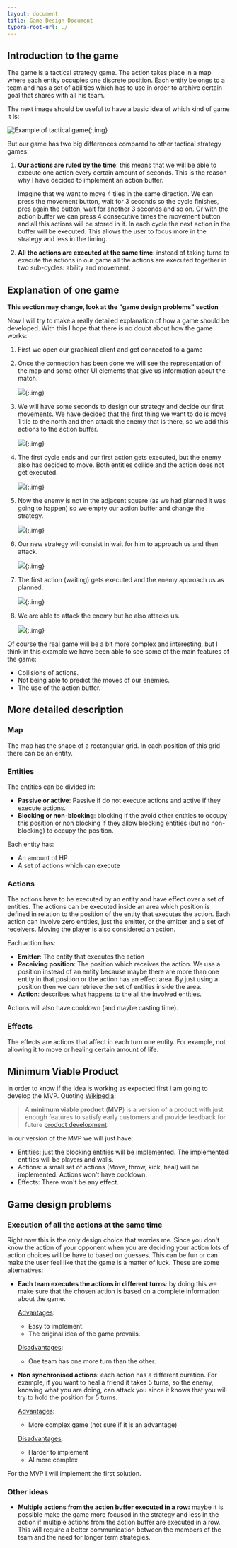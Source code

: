 ```yaml
---
layout: document
title: Game Design Document
typora-root-url: ./
---
```


## Introduction to the game

The game is a tactical strategy game. The action takes place in a map where each entity occupies one discrete position. Each entity belongs to a team and has a set of abilities which has to use in order to archive certain goal that shares with all his team.

The next image should be useful to have a basic idea of which kind of game it is:

![Example of tactical game](./../assets/images/DX3FtRp.jpg){:.img} 



But our game has two big differences compared to other tactical strategy games:

1. **Our actions are ruled by the time**: this means that we will be able to execute one action every certain amount of seconds. This is the reason why I have decided to implement an action buffer.

   Imagine that we want to move 4 tiles in the same direction. We can press the movement button, wait for 3 seconds so the cycle finishes, pres again the button, wait for another 3 seconds and so on. Or with the action buffer we can press 4 consecutive times the movement button and all this actions will be stored in it. In each cycle the next action in the buffer will be executed. This allows the user to focus more in the strategy and less in the timing.

2. **All the actions are executed at the same time**: instead of taking turns to execute the actions in our game all the actions are executed together in two sub-cycles: ability and movement.



## Explanation of one game

**This section may change, look at the "game design problems" section**

Now I will try to make a really detailed explanation of how a game should be developed. With this I hope that there is no doubt about how the game works:

1. First we open our graphical client and get connected to a game

2. Once the connection has been done we will see the representation of the map and some other UI elements that give us information about the match.

   ![](./../assets/images/game1.svg){:.img}

3. We will have some seconds to design our strategy and decide our first movements. We have decided that the first thing we want to do is move 1 tile to the north and then attack the enemy that is there, so we add this actions to the action buffer.

   ![](./../assets/images/game2.svg){:.img}

4. The first cycle ends and our first action gets executed, but the enemy also has decided to move. Both entities collide and the action does not get executed.

   ![](./../assets/images/game3.svg){:.img}

5. Now the enemy is not in the adjacent square (as we had planned it was going to happen) so we empty our action buffer and change the strategy. 

   ![](./../assets/images/game4.svg){:.img}

6. Our new strategy will consist in wait for him to approach us and then attack.

   ![](./../assets/images/game5.5.svg){:.img}

7. The first action (waiting) gets executed and the enemy approach us as planned.

   ![](./../assets/images/game5.svg){:.img}

8. We are able to attack the enemy but he also attacks us.

   ![](./../assets/images/game6.svg){:.img}

Of course the real game will be a bit more complex and interesting, but I think in this example we have been able to see some of the main features of the game: 

- Collisions of actions.
- Not being able to predict the moves of our enemies.
- The use of the action buffer.



## More detailed description

### Map

The map has the shape of a rectangular grid. In each position of this grid there can be an entity.



### Entities

The entities can be divided in: 

- **Passive or active**: Passive if do not execute actions and active if they execute actions.
-  **Blocking or non-blocking**: blocking if the avoid other entities to occupy this position or non blocking if they allow blocking entities (but no non-blocking) to occupy the position. 

Each entity has:

- An amount of HP
- A set of actions which can execute



### Actions

The actions have to be executed by an entity and have effect over a set of entities. The actions can be executed inside an area which position is defined in relation to the position of the entity that executes the action. Each action can involve zero entities, just the emitter, or the emitter and a set of receivers. Moving the player is also considered an action.

Each action has:

- **Emitter**: The entity that executes the action
- **Receiving position**: The position which receives the action. We use a position instead of an entity because maybe there are more than one entity in that position or the action has an effect area. By just using a position then we can retrieve the set of entities inside the area.
- **Action**: describes what happens to the all the involved entities.

Actions will also have cooldown (and maybe casting time).

### Effects

The effects are actions that affect in each turn one entity. For example, not allowing it to move or healing certain amount of life.



## Minimum Viable Product

In order to know if the idea is working as expected first I am going to develop the MVP. Quoting [Wikipedia](https://en.wikipedia.org/wiki/Minimum_viable_product):

> A **minimum viable product** (**MVP**) is a version of a product with just enough features to satisfy early customers and provide feedback for future [product development](https://en.wikipedia.org/wiki/New_product_development).

In our version of the MVP we will just have:

- Entities: just the blocking entities will be implemented. The implemented entities will be players and walls.
- Actions: a small set of actions (Move, throw, kick, heal) will be implemented. Actions won't have cooldown.
- Effects: There won't be any effect.



## Game design problems

### Execution of all the actions at the same time

Right now this is the only design choice that worries me. Since you don't know the action of your opponent when you are deciding your action lots of action choices will be have to based on guesses. This can be fun or can make the user feel like that the game is a matter of luck. These are some alternatives:

- **Each team executes the actions in different turns**: by doing this we make sure that the chosen action is based on a complete information about the game.

  <u>Advantages</u>: 

  - Easy to implement.
  - The original idea of the game prevails.

  <u>Disadvantages</u>:

  - One team has one more turn than the other.

- **Non synchronised actions**: each action has a different duration. For example, if you want to heal a friend it takes 5 turns, so the enemy, knowing what you are doing, can attack you since it knows that you will try to hold the position for 5 turns.

  <u>Advantages</u>: 

  - More complex game (not sure if it is an advantage)

  <u>Disadvantages</u>:

  - Harder to implement
  - AI more complex

For the MVP I will implement the first solution.



### Other ideas

- **Multiple actions from the action buffer executed in a row:** maybe it is possible make the game more focused in the strategy and less in the action if multiple actions from the action buffer are executed in a row. This will require a better communication between the members of the team and the need for longer term strategies.

